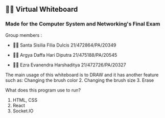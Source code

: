 ## 👩‍💻 Virtual Whiteboard 
### Made for the Computer System and Networking's Final Exam

Group members :
- 🙋‍♀️ Santa Sisilia Filia Dulcis 21/472864/PA/20349
* 🙋‍♂️ Argya Daffa Hari Diputra 21/475188/PA/20545
+ 🙋‍♂️ Ezra Evanendra Harshaditya 21/472726/PA/20327

The main usage of this whiteboard is to DRAW and it has another feature such as:
Changing the brush color
2. Changing the brush size
3. Erase

What does this program use to run?
1. HTML, CSS
2. React
3. Socket.IO
